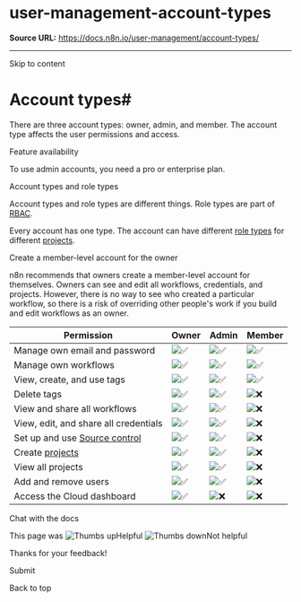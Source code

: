 # user-management-account-types

**Source URL:** https://docs.n8n.io/user-management/account-types/

---

Skip to content 

[ ](https://github.com/n8n-io/n8n-docs/edit/main/docs/user-management/account-types.md "Edit this page")

# Account types#

There are three account types: owner, admin, and member. The account type affects the user permissions and access.

Feature availability

To use admin accounts, you need a pro or enterprise plan.

Account types and role types

Account types and role types are different things. Role types are part of [RBAC](../rbac/). 

Every account has one type. The account can have different [role types](../rbac/role-types/) for different [projects](../rbac/projects/).

Create a member-level account for the owner

n8n recommends that owners create a member-level account for themselves. Owners can see and edit all workflows, credentials, and projects. However, there is no way to see who created a particular workflow, so there is a risk of overriding other people's work if you build and edit workflows as an owner.

Permission | Owner | Admin | Member  
---|---|---|---  
Manage own email and password | ![✅](https://cdn.jsdelivr.net/gh/jdecked/twemoji@15.1.0/assets/svg/2705.svg) | ![✅](https://cdn.jsdelivr.net/gh/jdecked/twemoji@15.1.0/assets/svg/2705.svg) | ![✅](https://cdn.jsdelivr.net/gh/jdecked/twemoji@15.1.0/assets/svg/2705.svg)  
Manage own workflows | ![✅](https://cdn.jsdelivr.net/gh/jdecked/twemoji@15.1.0/assets/svg/2705.svg) | ![✅](https://cdn.jsdelivr.net/gh/jdecked/twemoji@15.1.0/assets/svg/2705.svg) | ![✅](https://cdn.jsdelivr.net/gh/jdecked/twemoji@15.1.0/assets/svg/2705.svg)  
View, create, and use tags | ![✅](https://cdn.jsdelivr.net/gh/jdecked/twemoji@15.1.0/assets/svg/2705.svg) | ![✅](https://cdn.jsdelivr.net/gh/jdecked/twemoji@15.1.0/assets/svg/2705.svg) | ![✅](https://cdn.jsdelivr.net/gh/jdecked/twemoji@15.1.0/assets/svg/2705.svg)  
Delete tags | ![✅](https://cdn.jsdelivr.net/gh/jdecked/twemoji@15.1.0/assets/svg/2705.svg) | ![✅](https://cdn.jsdelivr.net/gh/jdecked/twemoji@15.1.0/assets/svg/2705.svg) | ![❌](https://cdn.jsdelivr.net/gh/jdecked/twemoji@15.1.0/assets/svg/274c.svg)  
View and share all workflows | ![✅](https://cdn.jsdelivr.net/gh/jdecked/twemoji@15.1.0/assets/svg/2705.svg) | ![✅](https://cdn.jsdelivr.net/gh/jdecked/twemoji@15.1.0/assets/svg/2705.svg) | ![❌](https://cdn.jsdelivr.net/gh/jdecked/twemoji@15.1.0/assets/svg/274c.svg)  
View, edit, and share all credentials | ![✅](https://cdn.jsdelivr.net/gh/jdecked/twemoji@15.1.0/assets/svg/2705.svg) | ![✅](https://cdn.jsdelivr.net/gh/jdecked/twemoji@15.1.0/assets/svg/2705.svg) | ![❌](https://cdn.jsdelivr.net/gh/jdecked/twemoji@15.1.0/assets/svg/274c.svg)  
Set up and use [Source control](../../source-control-environments/) | ![✅](https://cdn.jsdelivr.net/gh/jdecked/twemoji@15.1.0/assets/svg/2705.svg) | ![✅](https://cdn.jsdelivr.net/gh/jdecked/twemoji@15.1.0/assets/svg/2705.svg) | ![❌](https://cdn.jsdelivr.net/gh/jdecked/twemoji@15.1.0/assets/svg/274c.svg)  
Create [projects](../rbac/projects/) | ![✅](https://cdn.jsdelivr.net/gh/jdecked/twemoji@15.1.0/assets/svg/2705.svg) | ![✅](https://cdn.jsdelivr.net/gh/jdecked/twemoji@15.1.0/assets/svg/2705.svg) | ![❌](https://cdn.jsdelivr.net/gh/jdecked/twemoji@15.1.0/assets/svg/274c.svg)  
View all projects | ![✅](https://cdn.jsdelivr.net/gh/jdecked/twemoji@15.1.0/assets/svg/2705.svg) | ![✅](https://cdn.jsdelivr.net/gh/jdecked/twemoji@15.1.0/assets/svg/2705.svg) | ![❌](https://cdn.jsdelivr.net/gh/jdecked/twemoji@15.1.0/assets/svg/274c.svg)  
Add and remove users | ![✅](https://cdn.jsdelivr.net/gh/jdecked/twemoji@15.1.0/assets/svg/2705.svg) | ![✅](https://cdn.jsdelivr.net/gh/jdecked/twemoji@15.1.0/assets/svg/2705.svg) | ![❌](https://cdn.jsdelivr.net/gh/jdecked/twemoji@15.1.0/assets/svg/274c.svg)  
Access the Cloud dashboard | ![✅](https://cdn.jsdelivr.net/gh/jdecked/twemoji@15.1.0/assets/svg/2705.svg) | ![❌](https://cdn.jsdelivr.net/gh/jdecked/twemoji@15.1.0/assets/svg/274c.svg) | ![❌](https://cdn.jsdelivr.net/gh/jdecked/twemoji@15.1.0/assets/svg/274c.svg)  
  
Chat with the docs

This page was ![Thumbs up](/_images/assets/thumb_up.png)Helpful  ![Thumbs down](/_images/assets/thumb_down.png)Not helpful 

Thanks for your feedback! 

Submit 

Back to top